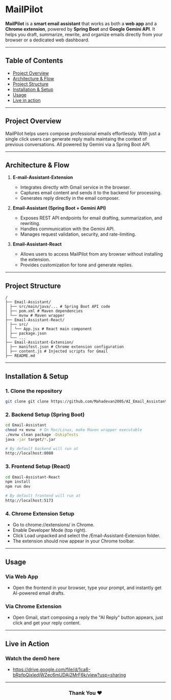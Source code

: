 # MailPilot 

**MailPilot** is a **smart email assistant** that works as both a **web app** and a **Chrome extension**, powered by **Spring Boot** and **Google Gemini API**. It helps you draft, summarize, rewrite, and organize emails directly from your browser or a dedicated web dashboard.


---

## Table of Contents

- [Project Overview](#project-overview)  
- [Architecture & Flow](#architecture--flow)  
- [Project Structure](#project-structure)  
- [Installation & Setup](#installation--setup)  
- [Usage](#usage)
- [Live in action](#live-in-action)  

---

## Project Overview

MailPilot helps users compose professional emails effortlessly. With just a single click users can generate reply mails maintaing the context of previous conversations. All powered by Gemini via a Spring Boot API.

---

## Architecture & Flow

1. **E-mail-Assistant-Extension**  
   - Integrates directly with Gmail service in the browser.  
   - Captures email content and sends it to the backend for processing.  
   - Generates reply directly in the email composer.

2. **Email-Assistant (Spring Boot + Gemini API)**  
   - Exposes REST API endpoints for email drafting, summarization, and rewriting.  
   - Handles communication with the Gemini API.  
   - Manages request validation, security, and rate-limiting.

3. **Email-Assistant-React**  
   - Allows users to access MailPilot from any browser without installing the extension.  
   - Provides customization for tone and generate replies.

---

## Project Structure

```
/
├── Email-Assistant/
│ ├── src/main/java/... # Spring Boot API code
│ ├── pom.xml # Maven dependencies
│ └── mvnw # Maven wrapper
├── Email-Assistant-React/
│ ├── src/
│ │ └── App.jsx # React main component
│ ├── package.json
│ └── ...
├── Email-Assistant-Extension/
│ ├── manifest.json # Chrome extension configuration
│ ├── content.js # Injected scripts for Gmail
├── README.md
```
---

## Installation & Setup

### 1. Clone the repository
```bash
git clone git clone https://github.com/Mahadevan2005/AI_Email_Assistant.git
```

### 2. Backend Setup (Spring Boot)

```bash
cd Email-Assistant
chmod +x mvnw  # On Mac/Linux, make Maven wrapper executable
./mvnw clean package -DskipTests
java -jar target/*.jar

# By default backend will run at
http://localhost:8080
```

### 3. Frontend Setup (React)
```bash
cd Email-Assistant-React
npm install
npm run dev

# By default frontend will run at
http://localhost:5173
```

### 4. Chrome Extension Setup
- Go to chrome://extensions/ in Chrome.
- Enable Developer Mode (top right). 
- Click Load unpacked and select the /Email-Assistant-Extension folder.
- The extension should now appear in your Chrome toolbar.
---

## Usage

### Via Web App
- Open the frontend in your browser, type your prompt, and instantly get AI-powered email drafts.
### Via Chrome Extension
- Open Gmail, start composing a reply the "AI Reply" button appears, just click and get your reply content.

---

## Live in Action
### Watch the dem0 here
- https://drive.google.com/file/d/1ca6-bRpfpQjxIedjWZec6mUDAj2MrF6k/view?usp=sharing

---

<h3 align="center">
Thank You ❤️
</h3>
